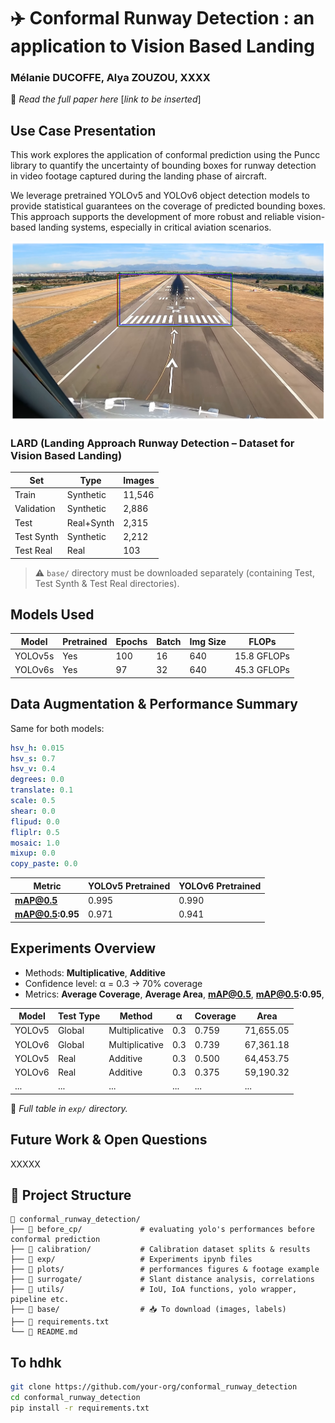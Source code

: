 # ✈️ Conformal Runway Detection : an application to Vision Based Landing
### **Mélanie DUCOFFE**, **Alya ZOUZOU**, XXXX
📄 *Read the full paper here* [*link to be inserted*]  

## Use Case Presentation
This work explores the application of conformal prediction using the Puncc library to quantify the uncertainty of bounding boxes for runway detection in video footage captured during the landing phase of aircraft.

We leverage pretrained YOLOv5 and YOLOv6 object detection models to provide statistical guarantees on the coverage of predicted bounding boxes. This approach supports the development of more robust and reliable vision-based landing systems, especially in critical aviation scenarios.

![Alt text](./plots/v5_a/cropped.png)
###  LARD (Landing Approach Runway Detection – Dataset for Vision Based Landing)

| Set          | Type         |  Images |
|--------------|--------------|----------|
| Train        | Synthetic    | 11,546   |
| Validation   | Synthetic    | 2,886    |
| Test         | Real+Synth   | 2,315    |
| Test Synth   | Synthetic    | 2,212    |
| Test Real    | Real         | 103      |

> ⚠️ `base/` directory must be downloaded separately (containing Test, Test Synth & Test Real directories).


## Models Used

| Model    | Pretrained | Epochs | Batch | Img Size | FLOPs         |
|----------|------------|--------|-------|----------|----------------|
| YOLOv5s  | Yes        | 100    | 16    | 640      | 15.8 GFLOPs    |
| YOLOv6s  | Yes        | 97     | 32    | 640      | 45.3 GFLOPs    |


## Data Augmentation & Performance Summary

Same for both models:
```yaml
hsv_h: 0.015
hsv_s: 0.7
hsv_v: 0.4
degrees: 0.0
translate: 0.1
scale: 0.5
shear: 0.0
flipud: 0.0
fliplr: 0.5
mosaic: 1.0
mixup: 0.0
copy_paste: 0.0
```


| Metric            | YOLOv5 Pretrained | YOLOv6 Pretrained |
|------------------|------------------|------------------|
| **mAP@0.5**       | 0.995            | 0.990            |
| **mAP@0.5:0.95**  | 0.971            | 0.941            |


## Experiments Overview

- Methods: **Multiplicative**, **Additive**
- Confidence level: α = 0.3 → 70% coverage
- Metrics: **Average Coverage**, **Average Area**, **mAP@0.5**, **mAP@0.5:0.95**,

| Model      | Test Type | Method        | α | Coverage | Area        |
|------------|-----------|---------------|---|----------|-------------|
| YOLOv5     | Global    | Multiplicative| 0.3 | 0.759 | 71,655.05   |
| YOLOv6     | Global    | Multiplicative| 0.3 | 0.739 | 67,361.18   |
| YOLOv5     | Real      | Additive      | 0.3 | 0.500 | 64,453.75   |
| YOLOv6     | Real      | Additive      | 0.3 | 0.375 | 59,190.32   |
| ...        | ...       | ...           | ... | ...    | ...         |

📌 *Full table in `exp/` directory.*


##  Future Work & Open Questions
XXXXX

## 📂 Project Structure
```
📂 conformal_runway_detection/
├── 📁 before_cp/             # evaluating yolo's performances before conformal prediction
├── 📁 calibration/           # Calibration dataset splits & results
├── 📁 exp/                   # Experiments ipynb files
├── 📁 plots/                 # performances figures & footage example
├── 📁 surrogate/             # Slant distance analysis, correlations
├── 📁 utils/                 # IoU, IoA functions, yolo wrapper, pipeline etc.
├── 📁 base/                  # 📥 To download (images, labels)
├── 📄 requirements.txt
└── 📄 README.md
```

## To hdhk

```bash
git clone https://github.com/your-org/conformal_runway_detection
cd conformal_runway_detection
pip install -r requirements.txt
```
